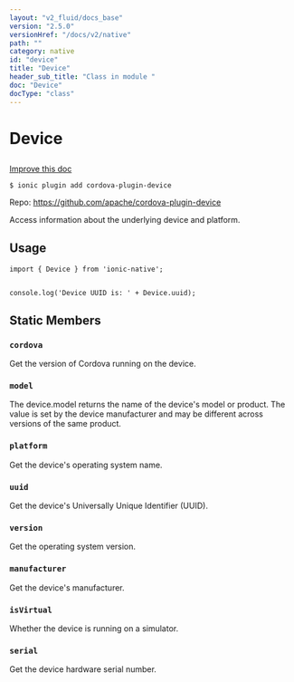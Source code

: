 ```yaml
---
layout: "v2_fluid/docs_base"
version: "2.5.0"
versionHref: "/docs/v2/native"
path: ""
category: native
id: "device"
title: "Device"
header_sub_title: "Class in module "
doc: "Device"
docType: "class"
---
```








<h1 class="api-title">
  
  Device
  

  

  </h1>

<a class="improve-v2-docs" href="http://github.com/driftyco/ionic-native/edit/master/src/plugins/device.ts#L2">
  Improve this doc
</a>



<!-- decorators -->





<pre><code>$ ionic plugin add cordova-plugin-device</code></pre>
<p>Repo:
  <a href="https://github.com/apache/cordova-plugin-device">
    https://github.com/apache/cordova-plugin-device
  </a>
</p>

<!-- description -->

<p>Access information about the underlying device and platform.</p>



<!-- if doc.decorators -->

<!-- @usage tag -->

<h2>Usage</h2>

<pre><code class="lang-typescript">import { Device } from &#39;ionic-native&#39;;


console.log(&#39;Device UUID is: &#39; + Device.uuid);
</code></pre>




<!-- @property tags -->


<h2>Static Members</h2>

<div id="cordova"></div>
<h3><code>cordova</code>
  
</h3>


Get the version of Cordova running on the device.










<div id="model"></div>
<h3><code>model</code>
  
</h3>


The device.model returns the name of the device's model or product. The value is set
by the device manufacturer and may be different across versions of the same product.










<div id="platform"></div>
<h3><code>platform</code>
  
</h3>


Get the device's operating system name.










<div id="uuid"></div>
<h3><code>uuid</code>
  
</h3>


Get the device's Universally Unique Identifier (UUID).










<div id="version"></div>
<h3><code>version</code>
  
</h3>


Get the operating system version.










<div id="manufacturer"></div>
<h3><code>manufacturer</code>
  
</h3>


Get the device's manufacturer.










<div id="isVirtual"></div>
<h3><code>isVirtual</code>
  
</h3>


Whether the device is running on a simulator.










<div id="serial"></div>
<h3><code>serial</code>
  
</h3>


Get the device hardware serial number.











<!-- methods on the class -->



<!-- other classes -->

<!-- end other classes -->

<!-- interfaces -->

<!-- end interfaces -->

<!-- related link --><!-- end content block -->


<!-- end body block -->

